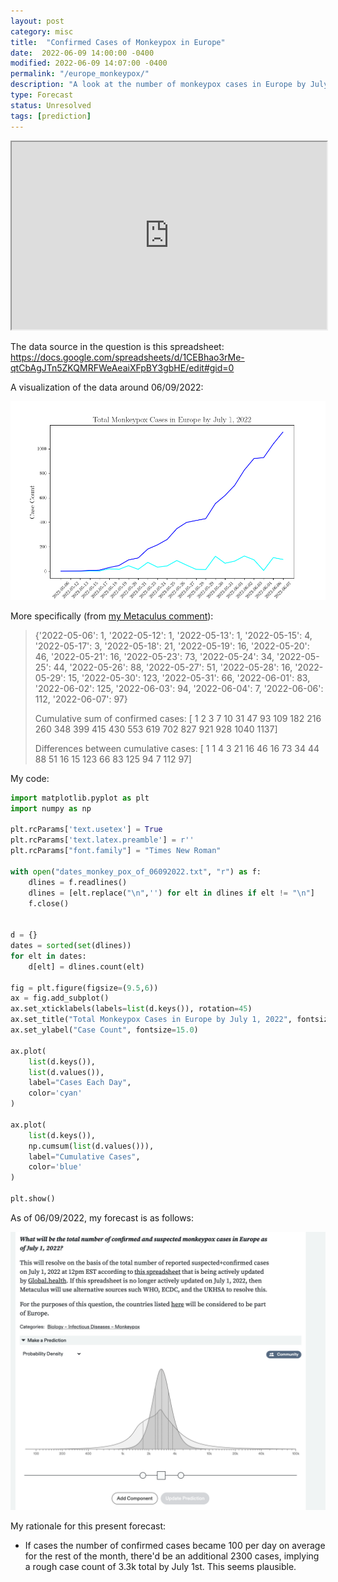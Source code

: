 ```yaml
---
layout: post
category: misc
title:  "Confirmed Cases of Monkeypox in Europe"
date:  2022-06-09 14:00:00 -0400
modified: 2022-06-09 14:07:00 -0400
permalink: "/europe_monkeypox/"
description: "A look at the number of monkeypox cases in Europe by July 1st 2022."
type: Forecast
status: Unresolved
tags: [prediction]
---
```


<iframe src="https://www.metaculus.com/questions/embed/10978/" width="100%" height="300"></iframe>

The data source in the question is this spreadsheet: <https://docs.google.com/spreadsheets/d/1CEBhao3rMe-qtCbAgJTn5ZKQMRFWeAeaiXFpBY3gbHE/edit#gid=0>

A visualization of the data around 06/09/2022:

![](/notes/assets/2022/europe_monkeypox/case_count.png)

More specifically (from [my Metaculus comment](https://www.metaculus.com/questions/10978/total-monkeypox-cases-in-europe-july-1-2022/#comment-94616)): 

> {'2022-05-06': 1, '2022-05-12': 1, '2022-05-13': 1, '2022-05-15': 4, '2022-05-17': 3, '2022-05-18': 21, '2022-05-19': 16, '2022-05-20': 46, '2022-05-21': 16, '2022-05-23': 73, '2022-05-24': 34, '2022-05-25': 44, '2022-05-26': 88, '2022-05-27': 51, '2022-05-28': 16, '2022-05-29': 15, '2022-05-30': 123, '2022-05-31': 66, '2022-06-01': 83, '2022-06-02': 125, '2022-06-03': 94, '2022-06-04': 7, '2022-06-06': 112, '2022-06-07': 97}
> 
> Cumulative sum of confirmed cases: [ 1 2 3 7 10 31 47 93 109 182 216 260 348 399 415 430 553 619 702 827 921 928 1040 1137]
> 
> Differences between cumulative cases: [ 1 1 4 3 21 16 46 16 73 34 44 88 51 16 15 123 66 83 125 94 7 112 97]

My code:

```python
import matplotlib.pyplot as plt
import numpy as np

plt.rcParams['text.usetex'] = True
plt.rcParams['text.latex.preamble'] = r''
plt.rcParams["font.family"] = "Times New Roman"

with open("dates_monkey_pox_of_06092022.txt", "r") as f:
    dlines = f.readlines()
    dlines = [elt.replace("\n",'') for elt in dlines if elt != "\n"]
    f.close()
    

d = {}
dates = sorted(set(dlines))
for elt in dates:
    d[elt] = dlines.count(elt)

fig = plt.figure(figsize=(9.5,6))
ax = fig.add_subplot()
ax.set_xticklabels(labels=list(d.keys()), rotation=45)
ax.set_title("Total Monkeypox Cases in Europe by July 1, 2022", fontsize=17.0)
ax.set_ylabel("Case Count", fontsize=15.0)

ax.plot(
    list(d.keys()), 
    list(d.values()), 
    label="Cases Each Day", 
    color='cyan'
)

ax.plot(
    list(d.keys()), 
    np.cumsum(list(d.values())), 
    label="Cumulative Cases", 
    color='blue'
)

plt.show()
```

As of 06/09/2022, my forecast is as follows: 

![](/notes/assets/2022/europe_monkeypox/monk_for_06092022.png)

My rationale for this present forecast:

- If cases the number of confirmed cases became 100 per day on average for the rest of the month, there'd be an additional 2300 cases, implying a rough case count of 3.3k total by July 1st. This seems plausible.
